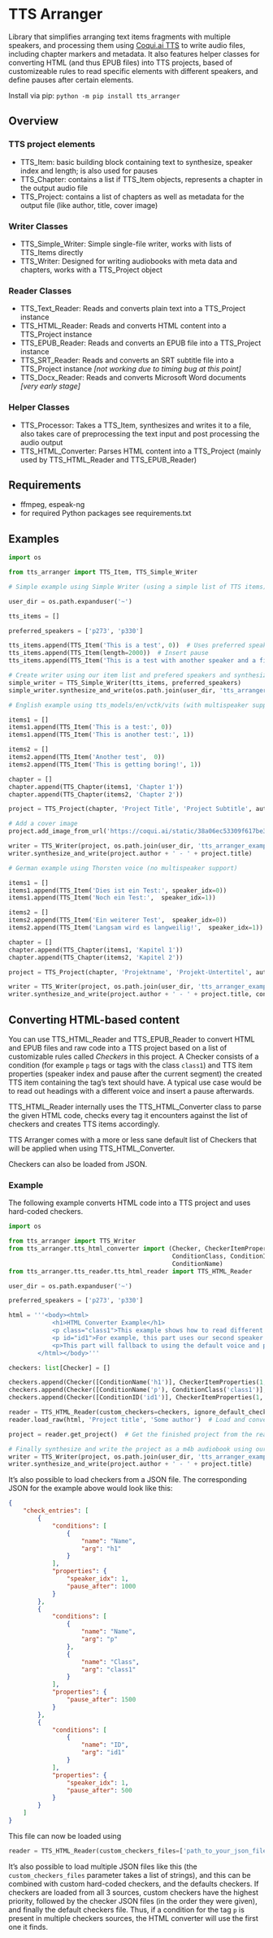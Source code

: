 # TTS Arranger

Library that simplifies arranging text items fragments with multiple speakers, and processing them using [Coqui.ai TTS](https://github.com/coqui-ai/TTS) to write audio files, including chapter markers and metadata. It also features helper classes for converting HTML (and thus EPUB files) into TTS projects, based of customizeable rules to read specific elements with different speakers, and define pauses after certain elements.

Install via pip: ``python -m pip install tts_arranger``

## Overview

### TTS project elements
* TTS_Item: basic building block containing text to synthesize, speaker index and length; is also used for pauses
* TTS_Chapter: contains a list if TTS_Item objects, represents a chapter in the output audio file
* TTS_Project: contains a list of chapters as well as metadata for the output file (like author, title, cover image)

### Writer Classes
* TTS_Simple_Writer: Simple single-file writer, works with lists of TTS_Items directly
* TTS_Writer: Designed for writing audiobooks with meta data and chapters, works with a TTS_Project object

### Reader Classes
* TTS_Text_Reader: Reads and converts plain text into a TTS_Project instance 
* TTS_HTML_Reader: Reads and converts HTML content into a TTS_Project instance
* TTS_EPUB_Reader: Reads and converts an EPUB file into a TTS_Project instance
* TTS_SRT_Reader: Reads and converts an SRT subtitle file into a TTS_Project instance *[not working due to timing bug at this point]*
* TTS_Docx_Reader: Reads and converts Microsoft  Word documents *[very early stage]*

### Helper Classes
* TTS_Processor: Takes a TTS_Item, synthesizes and writes it to a file, also takes care of preprocessing the text input and post processing the audio output
* TTS_HTML_Converter: Parses HTML content into a TTS_Project (mainly used by TTS_HTML_Reader and TTS_EPUB_Reader)

## Requirements
* ffmpeg, espeak-ng
* for required Python packages see requirements.txt

## Examples

```python
import os

from tts_arranger import TTS_Item, TTS_Simple_Writer

# Simple example using Simple Writer (using a simple list of TTS items), uses tts_models/en/vctk/vits by (default)

user_dir = os.path.expanduser('~')

tts_items = []

preferred_speakers = ['p273', 'p330']

tts_items.append(TTS_Item('This is a test', 0))  # Uses preferred speaker #0
tts_items.append(TTS_Item(length=2000))  # Insert pause
tts_items.append(TTS_Item('This is a test with another speaker and a fixed minimum length', 1, length=10000)) # Uses preferred speaker #1 and sets minimum length

# Create writer using our item list and prefered speakers and synthesize and save as mp3 audio
simple_writer = TTS_Simple_Writer(tts_items, preferred_speakers)
simple_writer.synthesize_and_write(os.path.join(user_dir, 'tts_arranger_example_output/test.mp3'))

# English example using tts_models/en/vctk/vits (with multispeaker support)

items1 = []
items1.append(TTS_Item('This is a test:', 0))
items1.append(TTS_Item('This is another test:', 1))

items2 = []
items2.append(TTS_Item('Another test',  0))
items2.append(TTS_Item('This is getting boring!', 1))

chapter = []
chapter.append(TTS_Chapter(items1, 'Chapter 1'))
chapter.append(TTS_Chapter(items2, 'Chapter 2'))

project = TTS_Project(chapter, 'Project Title', 'Project Subtitle', author='Some Author')

# Add a cover image
project.add_image_from_url('https://coqui.ai/static/38a06ec53309f617be3eb3b8b9367abf/598c3/logo-wordmark.png')

writer = TTS_Writer(project, os.path.join(user_dir, 'tts_arranger_example_output/'), preferred_speakers=preferred_speakers)
writer.synthesize_and_write(project.author + ' - ' + project.title)

# German example using Thorsten voice (no multispeaker support)

items1 = []
items1.append(TTS_Item('Dies ist ein Test:', speaker_idx=0))
items1.append(TTS_Item('Noch ein Test:',  speaker_idx=1))

items2 = []
items2.append(TTS_Item('Ein weiterer Test',  speaker_idx=0))
items2.append(TTS_Item('Langsam wird es langweilig!',  speaker_idx=1))

chapter = []
chapter.append(TTS_Chapter(items1, 'Kapitel 1'))
chapter.append(TTS_Chapter(items2, 'Kapitel 2'))

project = TTS_Project(chapter, 'Projektname', 'Projekt-Untertitel', author='Ein Autor', lang_code='de')

writer = TTS_Writer(project, os.path.join(user_dir, 'tts_arranger_example_output/'), model='tts_models/de/thorsten/tacotron2-DDC', vocoder='vocoder_models/de/thorsten/hifigan_v1', output_format='mp3')
writer.synthesize_and_write(project.author + ' - ' + project.title, concat=False)
```

## Converting HTML-based content

You can use TTS_HTML_Reader and TTS_EPUB_Reader to convert HTML and EPUB files and raw code into a TTS project based on a list of customizable rules called _Checkers_ in this project. A Checker consists of a condition (for example `p` tags or tags with the class `class1`) and TTS item properties (speaker index and pause after the current segment) the created TTS item containing the tag’s text should have. A typical use case would be to read out headings with a different voice and insert a pause afterwards.

TTS_HTML_Reader internally uses the TTS_HTML_Converter class to parse the given HTML code, checks every tag it encounters against the list of checkers and creates TTS items accordingly.

TTS Arranger comes with a more or less sane default list of Checkers that will be applied when using TTS_HTML_Converter.

Checkers can also be loaded from JSON.

### Example

The following example converts HTML code into a TTS project and uses hard-coded checkers.

```python
import os

from tts_arranger import TTS_Writer
from tts_arranger.tts_html_converter import (Checker, CheckerItemProperties,
                                             ConditionClass, ConditionID,
                                             ConditionName)
from tts_arranger.tts_reader.tts_html_reader import TTS_HTML_Reader

user_dir = os.path.expanduser('~')

preferred_speakers = ['p273', 'p330']

html = '''<body><html>
            <h1>HTML Converter Example</h1>
            <p class="class1">This example shows how to read different parts of the text using different multispeaker voices.</p>
            <p id="id1">For example, this part uses our second speaker and is followed by a long pause.</p>
            <p>This part will fallback to using the default voice and pause properties.</p>
        </html></body>'''

checkers: list[Checker] = []

checkers.append(Checker([ConditionName('h1')], CheckerItemProperties(1, 1000)))  # Read headers with speaker 1 and followed with a 1000ms pause
checkers.append(Checker([ConditionName('p'), ConditionClass('class1')], CheckerItemProperties(0, 1500)))  # You can target paragraphs with specific classes
checkers.append(Checker([ConditionID('id1')], CheckerItemProperties(1, 500)))  # You can also target specific ids

reader = TTS_HTML_Reader(custom_checkers=checkers, ignore_default_checkers=True)  # Initialize the HTML Reader with our custom checkers and ignore default checkers that shipped with the project
reader.load_raw(html, 'Project title', 'Some author')  # Load and convert the HTML code

project = reader.get_project()  # Get the finished project from the reader

# Finally synthesize and write the project as a m4b audiobook using our preferred speakers
writer = TTS_Writer(project, os.path.join(user_dir, 'tts_arranger_example_output/'), preferred_speakers=preferred_speakers)
writer.synthesize_and_write(project.author + ' - ' + project.title)
```

It’s also possible to load checkers from a JSON file. The corresponding JSON for the example above would look like this:

```JSON
{
    "check_entries": [
        {
            "conditions": [
                {
                    "name": "Name",
                    "arg": "h1"
                }
            ],
            "properties": {
                "speaker_idx": 1,
                "pause_after": 1000
            }
        },
        {
            "conditions": [
                {
                    "name": "Name",
                    "arg": "p"
                },
                {
                    "name": "Class",
                    "arg": "class1"
                }
            ],
            "properties": {
                "pause_after": 1500
            }
        },
        {
            "conditions": [
                {
                    "name": "ID",
                    "arg": "id1"
                }
            ],
            "properties": {
                "speaker_idx": 1,
                "pause_after": 500
            }
        }
    ]
}
```

This file can now be loaded using
```python
reader = TTS_HTML_Reader(custom_checkers_files=['path_to_your_json_file'], ignore_default_checkers=True)
```

It’s also possible to load multiple JSON files like this (the `custom_checkers_files` parameter takes a list of strings), and this can be combined with custom hard-coded checkers, and the defaults checkers. If checkers are loaded from all 3 sources, custom checkers have the highest priority, followed by the checker JSON files (in the order they were given), and finally the default checkers file. Thus, if a condition for the tag `p` is present in multiple checkers sources, the HTML converter will use the first one it finds.